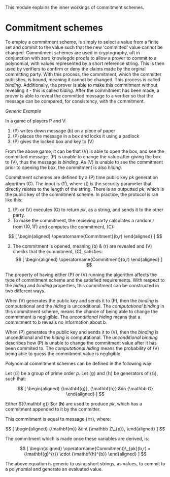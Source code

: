 This module explains the inner workings of
commitment schemes.

# Commitment schemes

To employ a commitment scheme, is simply to select a value
from a finite set and commit to the value such that the
new 'committed' value cannot be changed.
Commitment schemes are used in cryptography,
oft in conjunction with zero knowlegde proofs to
allow a prover to commit to a polynomial, with values
represented by a short reference string. This is
then used by verifiers to confirm or deny the claims
made by the orginal committing party. With this process,
the commitment, which the committer publishes, is bound,
meaning it cannot be changed. This process is called _binding_.
Additionally, the prover is able to make this commitment
without revealing it - this is called _hiding_. After
the commitment has been made, a prover is able to
reveal the committed message to a verifier so that
the message can be compared, for consistency, with the
commitment.

_Generic Example_

In a game of players P and V:

1. (P) writes down message (b) on a piece of paper
2. (P) places the message in a box and locks it using a padlock
3. (P) gives the locked box and key to (V)

From the above game, it can be that (V) is able to
open the box, and see the committed message. (P) is
unable to change the value after giving the
box to (V), thus the message is _binding_. As (V)
is unable to see the commitment prior to opening
the box, the commitment is also _hiding_.

Commitment schemes are defined by a (P) time
public key _pk_ generation algorithm (G). The
input is $(1^{l})$, where $({\mathbb l})$ is the security parameter
that directly relates to the length of the string.
There is an outputted _pk_, which is the public key
of the commitment scheme. In practice, the protocol
is ran like this:

1. (P) or (V) executes (G) to return _pk_, as a string,
   and sends it to the other party.
2. To make the commitment, the recieving party calculates
   a random _r_ from $(({0,1})^{l})$ and computes the commitment,
   (C):

$$
[
\begin{aligned}
\operatorname{Commitment}(b,r)
\end{aligned}
]
$$

3. The commitment is opened, meaning (b) & (r) are revealed and
   (V) checks that the commitment, (C), satisfies:
   $$
   [
   \begin{aligned}
   \operatorname{Commitment}(b,r)
   \end{aligned}
   ]
   $$

The property of having either (P) _or_ (V) running the
algorithm affects the type of commitment scheme and the
satisfied requirements. With respect to the _hiding_ and
_binding_ properties, this commitment can be constructed
in two different ways.

When (V) generates the public key and sends it to (P),
then the _binding_ is computational and the _hiding_ is
unconditional. The _computational binding_ in this commitment
scheme, means the chance of being able to change the
commitment is negligible. The _unconditional hiding_
means that a commitment to b reveals no information about b.

When (P) generates the public key and sends it to (V), then
the _binding_ is unconditional and the _hiding_ is computational.
The _unconditional binding_ describes how (P) is unable to
change the commitment value after it has been commited to.
The _computational hiding_ means the probability of (V) being
able to guess the commitment value is negligible.

Polynomial commitment schemes can be defined in the following way:

Let $({\mathbb G})$ be a group of prime order _p_.
Let $({\mathbb g})$ and $({\mathbb h})$ be generators of $({\mathbb G})$,
such that:

$$
[
\begin{aligned}
{\mathbf{g}}, {\mathbf{h}} &\in {\mathbb G}
\end{aligned}
]
$$

Either $({\mathbf g}) $or $({\mathbf h})$ are used to produce
_pk_, which has a commitment appended to it by the committer.

This commitment is equal to message $({\mathbb m})$,
where:

$$
[
\begin{aligned}
{\mathbf{m}} &\in\ {\mathbb Z\_{p}},
\end{aligned}
]
$$

The commitment which is made once these variables are derived, is:

$$
[
\begin{aligned}
\operatorname{Commitment}\_{pk}(b,r) =
{\mathbf{g}^{r}}
\cdot
{\mathbf{h}^{b}}
\end{aligned}
]
$$

The above equation is generic to using short strings,
as values, to commit to a polynomial and generate an evaluated
value.

